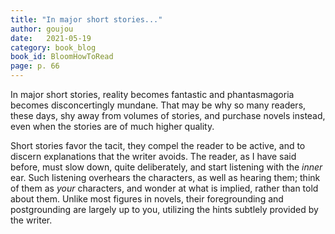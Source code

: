 ```yaml
---
title: "In major short stories..."
author: goujou
date:   2021-05-19
category: book_blog
book_id: BloomHowToRead
page: p. 66
---
```

In major short stories, reality becomes fantastic and phantasmagoria becomes disconcertingly mundane.
That may be why so many readers, these days, shy away from volumes of stories, and purchase novels instead, even when the stories are of much higher quality.

Short stories favor the tacit, they compel the reader to be active, and to discern explanations that the writer avoids.
The reader, as I have said before, must slow down, quite deliberately, and start listening with the *inner* ear.
Such listening overhears the characters, as well as hearing them; think of them as *your* characters, and wonder at what is implied, rather than told about them.
Unlike most figures in novels, their foregrounding and postgrounding are largely up to you, utilizing the hints subtlely provided by the writer.
